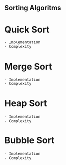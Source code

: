 ## Sorting Algoritms

# Quick Sort
    - Implementation
    - Complexity

# Merge Sort
    - Implementation
    - Complexity
# Heap Sort
    - Implementation
    - Complexity
# Bubble Sort
    - Implementation
    - Complexity

